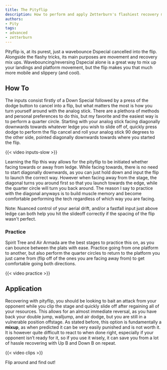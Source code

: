 ```yaml
---
title: The Pityflip
description: How to perform and apply Zetterburn's flashiest recovery mixup
authors:
- Pity
tags:
- advanced
- zetterburn
---
```


Pityflip is, at its purest, just a wavebounce Dspecial cancelled into the flip. Alongside the flashy tricks, its main purposes are movement and recovery mix ups. Wavebouncing/reversing Dspecial alone is a great way to mix up your landings and platform movement, but the flip makes you that much more mobile and slippery (and cool).

## How To

The inputs consist firstly of a Down Special followed by a press of the dodge button to cancel into a flip, but what matters the most is how you turn yourself around with the analog stick. There are a plethora of methods and personal preferences to do this, but my favorite and the easiest way is to perform a quarter circle. Starting with your analog stick facing diagonally downwards towards whatever ledge you wish to slide off of, quickly press dodge to perform the flip cancel and roll your analog stick 90 degrees to the other side, pointed diagonally downwards towards where you started the flip.

{{< video inputs-slow >}}

Learning the flip this way allows for the pityflip to be initiated whether facing towards or away from ledge. While facing towards, there is no need to start diagonally downwards, as you can just hold down and input the flip to launch the correct way. However when facing away from the stage, the diagonal turns you around first so that you launch towards the edge, while the quarter circle will turn you back around. The reason l say to practice with the diagonal anyways is to build muscle memory and become comfortable performing the tech regardless of which way you are facing.

Note: Nuanced control of your aerial drift, and/or a fastfall input just above ledge can both help you hit the slideoff correctly if the spacing of the flip wasn't perfect.

### Practice

Spirit Tree and Air Armada are the best stages to practice this on, as you can bounce between the plats with ease. Practice going from one platform to another, but also perform the quarter circles to return to the platform you just came from (flip off of the ones you are facing away from) to get comfortable going both directions.

{{< video practice >}}

## Application

Recovering with pityflip, you should be looking to bait an attack from your opponent while you clip the stage and quickly slide off after regaining all of your resources. This allows for an almost immediate reversal, as you have back your double jump, walljump, and air dodge, but you are still in a vulnerable position offstage. As stated before, this option is fundamentally a **mixup**, as when predicted it can be very easily punished and is not worth it. It is however quite difficult to react to when done right, especially if your opponent isn’t ready for it, so if you use it wisely, it can save you from a lot of hassle recovering with Up B and Down B on repeat.

{{< video clips >}}

Flip around and find out!
